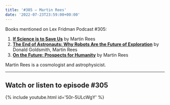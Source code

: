 ```yaml
---
title: '#305 – Martin Rees'
date: '2022-07-23T23:59:00+00:00'
---
```


Books mentioned on Lex Fridman Podcast #305:

1. <b><a href="https://amzn.to/3AqLWrf" target="_blank" rel="sponsored noopener noreferrer">If Science is to Save Us</a></b> by Martin Rees
2. <b><a href="https://amzn.to/3Og1YtK" target="_blank" rel="sponsored noopener noreferrer">The End of Astronauts: Why Robots Are the Future of Exploration</a></b> by Donald Goldsmith, Martin Rees
3. <b><a href="https://amzn.to/3Em4s5d" target="_blank" rel="sponsored noopener noreferrer">On the Future: Prospects for Humanity</a></b> by Martin Rees

Martin Rees is a cosmologist and astrophysicist.

- - - - - -

## Watch or listen to episode #305

{% include youtube.html id='50r-5ULcWgY' %}